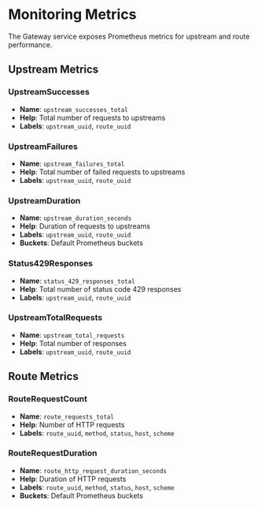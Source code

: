 # Monitoring Metrics

The Gateway service exposes Prometheus metrics for upstream and route performance.

## Upstream Metrics

### UpstreamSuccesses
- **Name**: `upstream_successes_total`
- **Help**: Total number of requests to upstreams
- **Labels**: `upstream_uuid`, `route_uuid`

### UpstreamFailures
- **Name**: `upstream_failures_total`
- **Help**: Total number of failed requests to upstreams
- **Labels**: `upstream_uuid`, `route_uuid`

### UpstreamDuration
- **Name**: `upstream_duration_seconds`
- **Help**: Duration of requests to upstreams
- **Labels**: `upstream_uuid`, `route_uuid`
- **Buckets**: Default Prometheus buckets

### Status429Responses
- **Name**: `status_429_responses_total`
- **Help**: Total number of status code 429 responses
- **Labels**: `upstream_uuid`, `route_uuid`

### UpstreamTotalRequests
- **Name**: `upstream_total_requests`
- **Help**: Total number of responses
- **Labels**: `upstream_uuid`, `route_uuid`

## Route Metrics

### RouteRequestCount
- **Name**: `route_requests_total`
- **Help**: Number of HTTP requests
- **Labels**: `route_uuid`, `method`, `status`, `host`, `scheme`

### RouteRequestDuration
- **Name**: `route_http_request_duration_seconds`
- **Help**: Duration of HTTP requests
- **Labels**: `route_uuid`, `method`, `status`, `host`, `scheme`
- **Buckets**: Default Prometheus buckets

